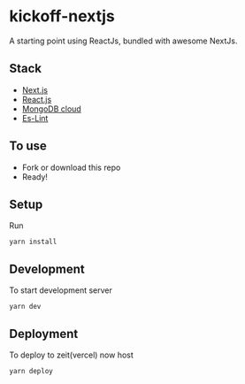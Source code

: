 # kickoff-nextjs

A starting point using ReactJs, bundled with awesome NextJs.

## Stack

- [Next.js](https://nextjs.org/)
- [React.js](https://facebook.github.io/react/)
- [MongoDB cloud](https://cloud.mongodb.com)
- [Es-Lint](https://eslint.com)


## To use

- Fork or download this repo
- Ready!

## Setup

Run

```
yarn install
```

## Development

To start development server

```
yarn dev
```

## Deployment

To deploy to zeit(vercel) now host

```
yarn deploy
```


